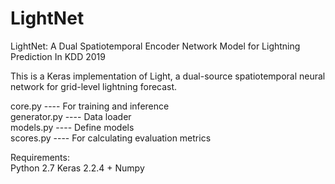 # LightNet
LightNet: A Dual Spatiotemporal Encoder Network Model for Lightning Prediction In KDD 2019

This is a Keras implementation of Light, a dual-source spatiotemporal neural network for grid-level lightning forecast.

core.py       ---- For training and inference    
generator.py  ---- Data loader    
models.py ---- Define models    
scores.py     ---- For calculating evaluation metrics   

Requirements:   
Python 2.7
Keras 2.2.4 + Numpy
